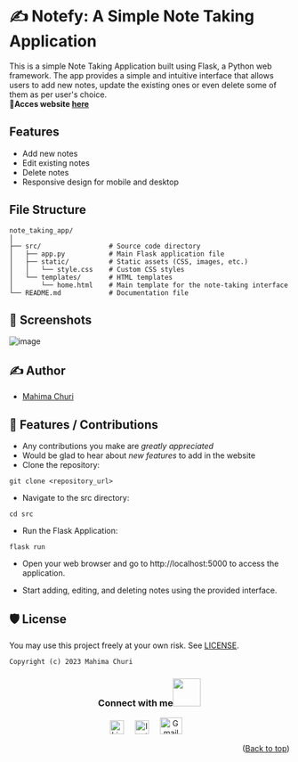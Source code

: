 # ✍️ Notefy: A Simple Note Taking Application
This is a simple Note Taking Application built using Flask, a Python web framework. The app provides a simple and intuitive interface that allows users to add new notes, update the existing ones or even delete some of them as per user's choice.<br>
<b>🔗Acces website [here](https://mahima08.pythonanywhere.com/)</b>

## Features
- Add new notes
- Edit existing notes
- Delete notes
- Responsive design for mobile and desktop


## File Structure
```
note_taking_app/
│
├── src/                 # Source code directory
│   ├── app.py           # Main Flask application file
│   ├── static/          # Static assets (CSS, images, etc.)
│   │   └── style.css    # Custom CSS styles
│   └── templates/       # HTML templates
│       └── home.html    # Main template for the note-taking interface
└── README.md            # Documentation file

```
## 👀 Screenshots

![image](https://github.com/Mahitej28/Note-Taking-App/assets/98276915/04794a15-bf59-4169-96bd-e102a4393da9)

## ✍ Author

- [Mahima Churi](https://github.com/Mahitej28)
  
## 📌 Features / Contributions
 - Any contributions you make are *greatly appreciated*
 - Would be glad to hear about *new features* to add in the website
- Clone the repository:
```
git clone <repository_url>
```
- Navigate to the src directory:
```
cd src
```
- Run the Flask Application:
```
flask run
```
- Open your web browser and go to http://localhost:5000 to access the application.

- Start adding, editing, and deleting notes using the provided interface.

## 🛡 License

You may use this project freely at your own risk. See [LICENSE](https://choosealicense.com/licenses/mit/).

    Copyright (c) 2023 Mahima Churi



<div align="center">
<h3> Connect with me<a href="https://gifyu.com/image/Zy2f"><img src="https://github.com/milaan9/milaan9/blob/main/Handshake.gif" width="50px"></a>
</h3> 
<p align="center">
    <a href="https://www.linkedin.com/in/mahimachuri" target="_blank"><img alt="LinkedIn" width="25px" src="https://cdn-icons-png.flaticon.com/512/3536/3536505.png"></a> &nbsp&nbsp&nbsp
    <a href="https://www.instagram.com/infoelegant10" target="_blank"><img alt="Instagram" width="25px" src="https://cdn-icons-png.flaticon.com/512/1384/1384063.png"></a> &nbsp&nbsp&nbsp
     <a href="mailto:mahimachuri.28@gmail.com" target="_blank"><img alt="Gmail" width="40px" height="30px" src="https://github.com/TheDudeThatCode/TheDudeThatCode/blob/master/Assets/Gmail.svg"></a>&nbsp&nbsp&nbsp
   <p align="right">(<a href="#top">Back to top</a>)</p>
</p>
